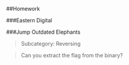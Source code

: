 ##Homework

###Eastern Digital

###Jump Outdated Elephants
>Subcategory: Reversing

>Can you extract the flag from the binary?
